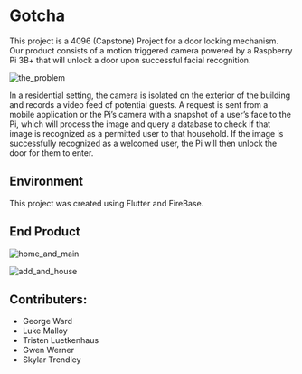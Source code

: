 # Gotcha

This project is a 4096 (Capstone) Project for a door locking mechanism. Our product consists of a motion triggered camera powered by a Raspberry Pi 3B+ that will unlock a door upon successful facial recognition. 

![the_problem](https://user-images.githubusercontent.com/26886594/69322007-b5a5c380-0c09-11ea-8ec0-f75e6b858fcf.PNG)

In a residential setting, the camera is isolated on the exterior of the building and records a video feed of potential guests. A request is sent from a mobile application or the Pi’s camera with a snapshot of a user’s face to the Pi, which will process the image and query a database to check if that image is recognized as a permitted user to that household. If the image is successfully recognized as a welcomed user, the Pi will then unlock the door for them to enter.

## Environment
This project was created using Flutter and FireBase.

## End Product

![home_and_main](https://user-images.githubusercontent.com/26886594/69321295-6d39d600-0c08-11ea-8013-19d147758e9f.PNG)

![add_and_house](https://user-images.githubusercontent.com/26886594/69321430-ba1dac80-0c08-11ea-82be-71501c717ac6.PNG)


## Contributers:

* George Ward
* Luke Malloy
* Tristen Luetkenhaus
* Gwen Werner
* Skylar Trendley


